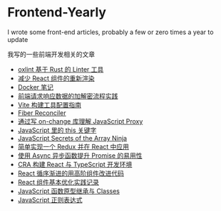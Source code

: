 # Frontend-Yearly

I wrote some front-end articles, probably a few or zero times a year to update

我写的一些前端开发相关的文章

- [oxlint 基于 Rust 的 Linter 工具](https://github.com/bouquetrender/front-end-yearly/issues/16)
- [减少 React 组件的重新渲染](https://github.com/bouquetrender/front-end-yearly/issues/15)
- [Docker 笔记](https://github.com/bouquetrender/front-end-yearly/issues/14)
- [前端请求响应数据的加解密流程实践](https://github.com/bouquetrender/front-end-yearly/issues/13)
- [Vite 构建工具配置指南](https://github.com/bouquetrender/front-end-yearly/issues/12)
- [Fiber Reconciler](https://github.com/bouquetrender/Frontend-Yearly/issues/11)
- [通过写 on-change 库理解 JavaScript Proxy](https://github.com/bouquetrender/Frontend-Yearly/issues/1)
- [JavaScript 里的 this 关键字](https://github.com/bouquetrender/Frontend-Yearly/issues/10)
- [JavaScript Secrets of the Array Ninja](https://github.com/bouquetrender/Frontend-Yearly/issues/9)
- [简单实现一个 Redux 并在 React 中应用](https://github.com/bouquetrender/Frontend-Yearly/issues/8)
- [使用 Async 异步函数提升 Promise 的易用性](https://github.com/bouquetrender/Frontend-Yearly/issues/7)
- [CRA 构建 React 与 TypeScript 开发环境](https://github.com/bouquetrender/Frontend-Yearly/issues/2)
- [React 循序渐进的用高阶组件改进代码](https://github.com/bouquetrender/Frontend-Yearly/issues/3)
- [React 组件基本优化实践记录](https://github.com/bouquetrender/Frontend-Yearly/issues/6)
- [JavaScript 函数原型继承与 Classes](https://github.com/bouquetrender/Frontend-Yearly/issues/5)
- [JavaScript 正则表达式](https://github.com/bouquetrender/Frontend-Yearly/issues/4)
